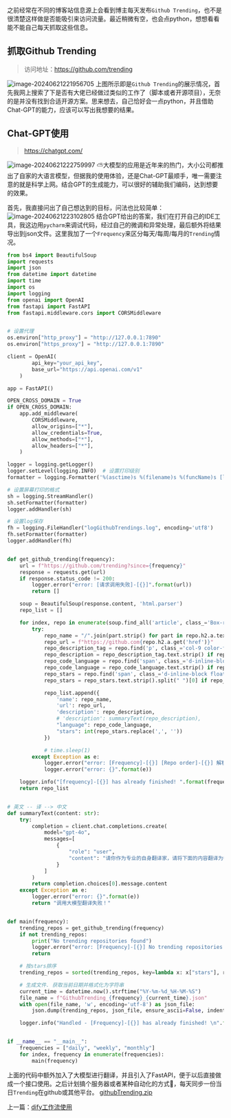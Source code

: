 之前经常在不同的博客站信息源上会看到博主每天发布`Github Trending`，也不是很清楚这样做是否能吸引来访问流量。最近稍微有空，也会点python，想想看看能不能自己每天抓取这些信息。

## 抓取Github Trending
> 访问地址：https://github.com/trending

![image-20240621221956705](https://github.com/junglehxj/junglehxj.github.io/assets/38659409/abdb1db6-35a3-4a50-9b27-1d189b37f59a)
上图所示即是`Github Trending`的展示情况，首先我网上搜索了下是否有大佬已经做过类似的工作了（脚本或者开源项目），无奈的是并没有找到合适开源方案。思来想去，自己恰好会一点python，并且借助Chat-GPT的能力，应该可以写出我想要的结果。

## Chat-GPT使用
> https://chatgpt.com/

![image-20240621222759997](https://github.com/junglehxj/junglehxj.github.io/assets/38659409/e68c8fb5-71b1-4839-9520-57a27e55e935)
⛅大模型的应用是近年来的热门，大小公司都推出了自家的大语言模型，但据我的使用体验，还是Chat-GPT最顺手，唯一需要注意的就是科学上网。结合GPT的生成能力，可以很好的辅助我们编码，达到想要的效果。

首先，我直接问出了自己想达到的目标，问法也比较简单：
![image-20240621223102805](https://github.com/junglehxj/junglehxj.github.io/assets/38659409/d071ef75-41c7-43e8-8b4b-8e18a0fb3208)
结合GPT给出的答案，我们在打开自己的IDE工具，我这边用`pycharm`来调试代码，经过自己的微调和异常处理，最后额外将结果导出到json文件。这里我加了一个`Frequency`来区分每天/每周/每月的`Trending`情况。
```python
from bs4 import BeautifulSoup
import requests
import json
from datetime import datetime
import time
import os
import logging
from openai import OpenAI
from fastapi import FastAPI
from fastapi.middleware.cors import CORSMiddleware


# 设置代理
os.environ["http_proxy"] = "http://127.0.0.1:7890"
os.environ["https_proxy"] = "http://127.0.0.1:7890"

client = OpenAI(
        api_key="your_api_key",
        base_url="https://api.openai.com/v1"
    )

app = FastAPI()

OPEN_CROSS_DOMAIN = True
if OPEN_CROSS_DOMAIN:
    app.add_middleware(
        CORSMiddleware,
        allow_origins=["*"],
        allow_credentials=True,
        allow_methods=["*"],
        allow_headers=["*"],
    )

logger = logging.getLogger()
logger.setLevel(logging.INFO)  # 设置打印级别
formatter = logging.Formatter('%(asctime)s %(filename)s %(funcName)s [line:%(lineno)d] %(levelname)s %(message)s')

# 设置屏幕打印的格式
sh = logging.StreamHandler()
sh.setFormatter(formatter)
logger.addHandler(sh)

# 设置log保存
fh = logging.FileHandler("logGithubTrendings.log", encoding='utf8')
fh.setFormatter(formatter)
logger.addHandler(fh)


def get_github_trending(frequency):
    url = f"https://github.com/trending?since={frequency}"
    response = requests.get(url)
    if response.status_code != 200:
        logger.error("error: [请求调用失败]-[{}]".format(url))
        return []

    soup = BeautifulSoup(response.content, 'html.parser')
    repo_list = []

    for index, repo in enumerate(soup.find_all('article', class_='Box-row')):
        try:
            repo_name = "/".join(part.strip() for part in repo.h2.a.text.strip().replace('\n', ' ').split("/"))
            repo_url = f"https://github.com{repo.h2.a.get('href')}"
            repo_description_tag = repo.find('p', class_='col-9 color-fg-muted my-1 pr-4')
            repo_description = repo_description_tag.text.strip() if repo_description_tag else 'No description'
            repo_code_language = repo.find('span', class_='d-inline-block ml-0 mr-3')
            repo_code_language = repo_code_language.text.strip() if repo_code_language else 'No code language'
            repo_stars = repo.find('span', class_='d-inline-block float-sm-right')
            repo_stars = repo_stars.text.strip().split(" ")[0] if repo_stars else 'No code language'

            repo_list.append({
                'name': repo_name,
                'url': repo_url,
                'description': repo_description,
                # 'description': summaryText(repo_description),
                "language": repo_code_language,
                "stars": int(repo_stars.replace(',', ''))
            })

            # time.sleep(1)
        except Exception as e:
            logger.error("error: [Frequency]-[{}] [Repo order]-[{}] 解析失败".format(frequency, index))
            logger.error("error: {}".format(e))

    logger.info("[frequency]-[{}] has already finished! ".format(frequency))
    return repo_list


# 英文 -- 译 --> 中文
def summaryText(content: str):
    try:
        completion = client.chat.completions.create(
            model="gpt-4o",
            messages=[
                {
                    "role": "user",
                    "content": "请你作为专业的自身翻译家，请将下面的内容翻译为中文：\n" + content,
                }
            ]
        )
        return completion.choices[0].message.content
    except Exception as e:
        logger.error("error: {}".format(e))
        return "调用大模型翻译失败！"


def main(frequency):
    trending_repos = get_github_trending(frequency)
    if not trending_repos:
        print("No trending repositories found")
        logger.error("error: [Frequency]-[{}] No trending repositories found".format(frequency))
        return

    # 按stars排序
    trending_repos = sorted(trending_repos, key=lambda x: x["stars"], reverse=True)

    # 生成文件. 获取当前日期并格式化为字符串
    current_time = datetime.now().strftime("%Y-%m-%d_%H-%M-%S")
    file_name = f"GithubTrending_{frequency}_{current_time}.json"
    with open(file_name, 'w', encoding='utf-8') as json_file:
        json.dump(trending_repos, json_file, ensure_ascii=False, indent=4)

    logger.info("Handled - [Frequency]-[{}] has already finished! \n".format(frequency))


if __name__ == "__main__":
    frequencies = ["daily", "weekly", "monthly"]
    for index, frequency in enumerate(frequencies):
        main(frequency)

```
上面的代码中额外加入了大模型进行翻译，并且引入了FastAPI，便于以后直接做成一个接口使用。之后计划搞个服务器或者某种自动化的方式🤔，每天同步一份当日`Trending`在github或其他平台。
[githubTrending.zip](https://github.com/user-attachments/files/15929325/githubTrending.zip)

上一篇：[dify工作流使用](https://blog.xjmunity.com/post/dify-gong-zuo-liu-shi-yong.html)